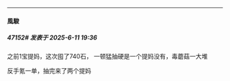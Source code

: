 ﻿
*****

####  風駿  
##### 47152#       发表于 2025-6-11 19:36

之前1宝提妈，这次囤了740石， 一顿猛抽硬是一个提妈没有，毒蘑菇一大堆

反手氪一单，抽完来了两个提妈

